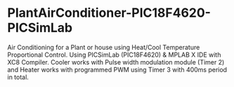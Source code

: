 # PlantAirConditioner-PIC18F4620-PICSimLab
Air Conditioning for a Plant or house using Heat/Cool Temperature
Proportional Control.
Using PICSimLab (PIC18F4620) & MPLAB X IDE with XC8 Compiler.
Cooler works with Pulse width modulation module (Timer 2) and Heater works with programmed PWM using Timer 3 with 400ms period in total.
